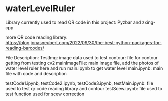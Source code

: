 # waterLevelRuler

Library currently used to read QR code in this project: Pyzbar and zxing-cpp

more QR code reading library: https://blog.jonasneubert.com/2022/09/30/the-best-python-packages-for-reading-barcodes/

File Description:
TestImg: image data used to test
contour: file for contour getting from testing cv2
mainImageFile: main image file, add the photos of water level ruler here and run main.ipynb to get water level
main.ipynb: main file with code and description

testCode1.ipynb, testCode2.ipynb, testCode3.ipynb, testMain.ipynb: file used to test qr code reading library and contour
testScew.ipynb: file used to test function used for scew correction